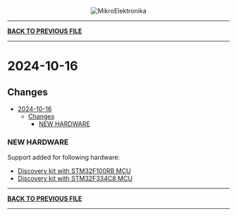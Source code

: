 <p align="center">
  <img src="http://www.mikroe.com/img/designs/beta/logo_small.png?raw=true" alt="MikroElektronika"/>
</p>

---

**[BACK TO PREVIOUS FILE](../changelog.md)**

---

# 2024-10-16

## Changes

- [2024-10-16](#2024-10-16)
  - [Changes](#changes)
    - [NEW HARDWARE](#new-hardware)

### NEW HARDWARE

Support added for following hardware:

+ [Discovery kit with STM32F100RB MCU](https://www.st.com/content/st_com/en/products/evaluation-tools/product-evaluation-tools/mcu-mpu-eval-tools/stm32-mcu-mpu-eval-tools/stm32-discovery-kits/stm32vldiscovery.html)
+ [Discovery kit with STM32F334C8 MCU](https://www.st.com/content/st_com/en/products/evaluation-tools/product-evaluation-tools/mcu-mpu-eval-tools/stm32-mcu-mpu-eval-tools/stm32-discovery-kits/32f3348discovery.html)

---

**[BACK TO PREVIOUS FILE](../changelog.md)**

---
